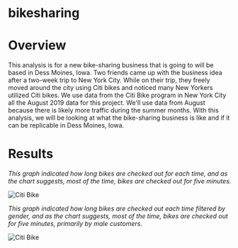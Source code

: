 # bikesharing
# Overview 

This analysis is for a new bike-sharing business that is going to will be based in Dess Moines, Iowa. Two friends came up with the business idea after a two-week trip to New York City. While on their trip, they freely moved around the city using Citi bikes and noticed many New Yorkers utilized Citi bikes.  We use data from the Citi Bike program in New York City all the August 2019 data for this project. We'll use data from August because there is likely more traffic during the summer months. With this analysis, we will be looking at what the bike-sharing business is like and if it can be replicable in Dess Moines, Iowa.

# Results

_This graph indicated how long bikes are checked out for each time, and as the chart suggests, most of the time, bikes are checked out for five minutes._ 

![Citi Bike](https://user-images.githubusercontent.com/74740339/111091098-e2b56e00-84ff-11eb-89fd-745143f71534.png)

_This graph indicated how long bikes are checked out each time filtered by gender, and as the chart suggests, most of the time, bikes are checked out for five minutes, primarily by male customers._

![Citi Bike](https://user-images.githubusercontent.com/74740339/111093467-ff08d900-8506-11eb-9fe0-45be4f4ebb0f.png)
